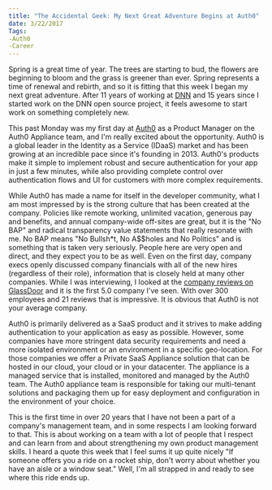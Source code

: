 ```yaml
---
title: "The Accidental Geek: My Next Great Adventure Begins at Auth0"
date: 3/22/2017
Tags: 
-Auth0
-Career
---
```


Spring is a great time of year. The trees are starting to bud, the flowers are beginning to bloom and the grass is greener than ever. Spring represents a time of renewal and rebirth, and so it is fitting that this week I began my next great adventure. After 11 years of working at [DNN](http://dnnsoftware.com) and 15 years since I started work on the DNN open source project, it feels awesome to start work on something completely new.

This past Monday was my first day at [Auth0](http://auth0.com) as a Product Manager on the Auth0 Appliance team, and I'm really excited about the opportunity. Auth0 is a global leader in the Identity as a Service (IDaaS) market and has been growing at an incredible pace since it's founding in 2013. Auth0's products make it simple to implement robust and secure authentication for your app in just a few minutes, while also providing complete control over authentication flows and UI for customers with more complex requirements.

While Auth0 has made a name for itself in the developer community, what I am most impressed by is the strong culture that has been created at the company. Policies like remote working, unlimited vacation, generous pay and benefits, and annual company-wide off-sites are great, but it is the "No BAP" and radical transparency value statements that really resonate with me. No BAP means "No Bullsh\*t, No A$$holes and No Politics" and is something that is taken very seriously. People here are very open and direct, and they expect you to be as well. Even on the first day, company execs openly discussed company financials with all of the new hires (regardless of their role), information that is closely held at many other companies. While I was interviewing, I looked at the [company reviews on GlassDoor](https://www.glassdoor.com/Reviews/Auth0-Reviews-E1162798.htm) and it is the first 5.0 company I've seen. With over 300 employees and 21 reviews that is impressive. It is obvious that Auth0 is not your average company.

Auth0 is primarily delivered as a SaaS product and it strives to make adding authentication to your application as easy as possible. However, some companies have more stringent data security requirements and need a more isolated environment or an environment in a specific geo-location. For those companies we offer a Private SaaS Appliance solution that can be hosted in our cloud, your cloud or in your datacenter. The appliance is a managed service that is installed, monitored and managed by the Auth0 team. The Auth0 appliance team is responsible for taking our multi-tenant solutions and packaging them up for easy deployment and configuration in the environment of your choice.

This is the first time in over 20 years that I have not been a part of a company's management team, and in some respects I am looking forward to that. This is about working on a team with a lot of people that I respect and can learn from and about strengthening my own product management skills. I heard a quote this week that I feel sums it up quite nicely "If someone offers you a ride on a rocket ship, don't worry about whether you have an aisle or a window seat." Well, I'm all strapped in and ready to see where this ride ends up.
